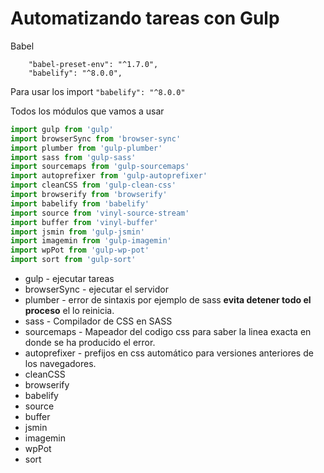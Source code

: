 # Automatizando tareas con Gulp

Babel
```    "babel-core": "^6.26.3",
    "babel-preset-env": "^1.7.0",
    "babelify": "^8.0.0", 
```

Para usar los import `"babelify": "^8.0.0"`

Todos los módulos que vamos a usar

````javascript
import gulp from 'gulp'
import browserSync from 'browser-sync'
import plumber from 'gulp-plumber'
import sass from 'gulp-sass'
import sourcemaps from 'gulp-sourcemaps'
import autoprefixer from 'gulp-autoprefixer'
import cleanCSS from 'gulp-clean-css'
import browserify from 'browserify'
import babelify from 'babelify'
import source from 'vinyl-source-stream'
import buffer from 'vinyl-buffer'
import jsmin from 'gulp-jsmin'
import imagemin from 'gulp-imagemin'
import wpPot from 'gulp-wp-pot'
import sort from 'gulp-sort'
````

+ gulp - ejecutar tareas
+ browserSync - ejecutar el servidor
+ plumber - error de sintaxis por ejemplo de sass __evita detener todo el proceso__ el lo reinicia.
+ sass - Compilador de CSS en SASS
+ sourcemaps - Mapeador del codigo css para saber la linea exacta en donde se ha producido el error.
+ autoprefixer - prefijos en css automático para versiones anteriores de los navegadores.
+ cleanCSS
+ browserify
+ babelify
+ source
+ buffer
+ jsmin
+ imagemin
+ wpPot
+ sort